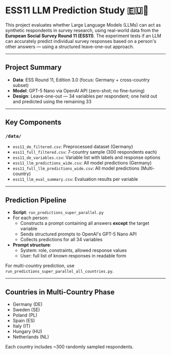 # ESS11 LLM Prediction Study 🇪🇺🤖

This project evaluates whether Large Language Models (LLMs) can act as synthetic respondents in survey research, using real-world data from the **European Social Survey Round 11 (ESS11)**. 
The experiment tests if an LLM can accurately predict individual survey responses based on a person's other answers — using a structured leave-one-out approach.

---

## Project Summary

- **Data**: ESS Round 11, Edition 3.0 (focus: Germany + cross-country subset)
- **Model**: GPT-5 Nano via OpenAI API (zero-shot; no fine-tuning)
- **Design**: Leave-one-out — 34 variables per respondent; one held out and predicted using the remaining 33

---

## Key Components

### `/data/`
- `ess11_de_filtered.csv`: Preprocessed dataset (Germany)
- `ess11_full_filtered.csv`: 7-country sample (300 respondents each)
- `ess11_de_variables.csv`: Variable list with labels and response options
- `ess11_llm_predictions_wide.csv`: All model predictions (Germany)
- `ess11_full_llm_predictions_wide.csv`: All model predictions (Multi-country)
- `ess11_llm_eval_summary.csv`: Evaluation results per variable

---

## Prediction Pipeline

- **Script**: `run_predictions_super_parallel.py`
- For each person:
  - Constructs a prompt containing all answers **except** the target variable
  - Sends structured prompts to OpenAI's GPT-5 Nano API
  - Collects predictions for all 34 variables
- **Prompt structure**:
  - System: role, constraints, allowed response values
  - User: full list of known responses in readable form

For multi-country prediction, use `run_predictions_super_parallel_all_countries.py`.

---

## Countries in Multi-Country Phase

- Germany (DE)  
- Sweden (SE)  
- Poland (PL)  
- Spain (ES)  
- Italy (IT)  
- Hungary (HU)  
- Netherlands (NL)

Each country includes ~300 randomly sampled respondents.


